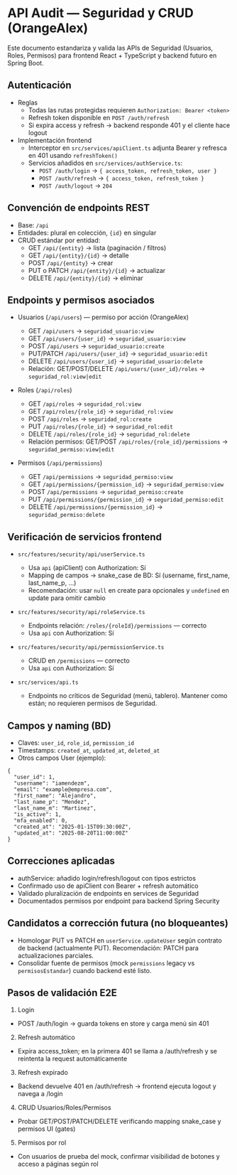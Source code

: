 # API Audit — Seguridad y CRUD (OrangeAlex)

Este documento estandariza y valida las APIs de Seguridad (Usuarios, Roles, Permisos) para frontend React + TypeScript y backend futuro en Spring Boot.

## Autenticación

- Reglas
  - Todas las rutas protegidas requieren `Authorization: Bearer <token>`
  - Refresh token disponible en `POST /auth/refresh`
  - Si expira access y refresh → backend responde 401 y el cliente hace logout
- Implementación frontend
  - Interceptor en `src/services/apiClient.ts` adjunta Bearer y refresca en 401 usando `refreshToken()`
  - Servicios añadidos en `src/services/authService.ts`:
    - `POST /auth/login` → `{ access_token, refresh_token, user }`
    - `POST /auth/refresh` → `{ access_token, refresh_token }`
    - `POST /auth/logout` → `204`

## Convención de endpoints REST

- Base: `/api`
- Entidades: plural en colección, `{id}` en singular
- CRUD estándar por entidad:
  - GET `/api/{entity}` → lista (paginación / filtros)
  - GET `/api/{entity}/{id}` → detalle
  - POST `/api/{entity}` → crear
  - PUT o PATCH `/api/{entity}/{id}` → actualizar
  - DELETE `/api/{entity}/{id}` → eliminar

## Endpoints y permisos asociados

- Usuarios (`/api/users`) — permiso por acción (OrangeAlex)
  - GET `/api/users` → `seguridad_usuario:view`
  - GET `/api/users/{user_id}` → `seguridad_usuario:view`
  - POST `/api/users` → `seguridad_usuario:create`
  - PUT/PATCH `/api/users/{user_id}` → `seguridad_usuario:edit`
  - DELETE `/api/users/{user_id}` → `seguridad_usuario:delete`
  - Relación: GET/POST/DELETE `/api/users/{user_id}/roles` → `seguridad_rol:view|edit`

- Roles (`/api/roles`)
  - GET `/api/roles` → `seguridad_rol:view`
  - GET `/api/roles/{role_id}` → `seguridad_rol:view`
  - POST `/api/roles` → `seguridad_rol:create`
  - PUT `/api/roles/{role_id}` → `seguridad_rol:edit`
  - DELETE `/api/roles/{role_id}` → `seguridad_rol:delete`
  - Relación permisos: GET/POST `/api/roles/{role_id}/permissions` → `seguridad_permiso:view|edit`

- Permisos (`/api/permissions`)
  - GET `/api/permissions` → `seguridad_permiso:view`
  - GET `/api/permissions/{permission_id}` → `seguridad_permiso:view`
  - POST `/api/permissions` → `seguridad_permiso:create`
  - PUT `/api/permissions/{permission_id}` → `seguridad_permiso:edit`
  - DELETE `/api/permissions/{permission_id}` → `seguridad_permiso:delete`

## Verificación de servicios frontend

- `src/features/security/api/userService.ts`
  - Usa `api` (apiClient) con Authorization: Sí
  - Mapping de campos → snake_case de BD: Sí (username, first_name, last_name_p, ...)
  - Recomendación: usar `null` en create para opcionales y `undefined` en update para omitir cambio

- `src/features/security/api/roleService.ts`
  - Endpoints relación: `/roles/{roleId}/permissions` — correcto
  - Usa `api` con Authorization: Sí

- `src/features/security/api/permissionService.ts`
  - CRUD en `/permissions` — correcto
  - Usa `api` con Authorization: Sí

- `src/services/api.ts`
  - Endpoints no críticos de Seguridad (menú, tablero). Mantener como están; no requieren permisos de Seguridad.

## Campos y naming (BD)

- Claves: `user_id`, `role_id`, `permission_id`
- Timestamps: `created_at`, `updated_at`, `deleted_at`
- Otros campos User (ejemplo):
```
{
  "user_id": 1,
  "username": "iamendezm",
  "email": "example@empresa.com",
  "first_name": "Alejandro",
  "last_name_p": "Mendez",
  "last_name_m": "Martinez",
  "is_active": 1,
  "mfa_enabled": 0,
  "created_at": "2025-01-15T09:30:00Z",
  "updated_at": "2025-08-20T11:00:00Z"
}
```

## Correcciones aplicadas

- authService: añadido login/refresh/logout con tipos estrictos
- Confirmado uso de apiClient con Bearer + refresh automático
- Validado pluralización de endpoints en services de Seguridad
- Documentados permisos por endpoint para backend Spring Security

## Candidatos a corrección futura (no bloqueantes)

- Homologar PUT vs PATCH en `userService.updateUser` según contrato de backend (actualmente PUT). Recomendación: PATCH para actualizaciones parciales.
- Consolidar fuente de permisos (mock `permissions` legacy vs `permisosEstandar`) cuando backend esté listo.

## Pasos de validación E2E

1) Login
- POST /auth/login → guarda tokens en store y carga menú sin 401

2) Refresh automático
- Expira access_token; en la primera 401 se llama a /auth/refresh y se reintenta la request automáticamente

3) Refresh expirado
- Backend devuelve 401 en /auth/refresh → frontend ejecuta logout y navega a /login

4) CRUD Usuarios/Roles/Permisos
- Probar GET/POST/PATCH/DELETE verificando mapping snake_case y permisos UI (gates)

5) Permisos por rol
- Con usuarios de prueba del mock, confirmar visibilidad de botones y acceso a páginas según rol
